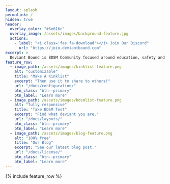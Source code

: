 ```yaml
---
layout: splash
permalink: /
hidden: true
header:
  overlay_color: "#5e616c"
  overlay_image: /assets/images/background-feature.jpg
  actions:
    - label: "<i class='fas fa-download'></i> Join Our Discord"
      url: "https://join.deviantbound.com"
excerpt: >
  Deviant Bound is BDSM Community focused around education, safety and helping others meet!<br/>
feature_row:
  - image_path: /assets/images/kinklist-feature.png
    alt: "customizable"
    title: "Make A Kinklist"
    excerpt: "Then use it to share to others!"
    url: "/docs/configuration/"
    btn_class: "btn--primary"
    btn_label: "Learn more"
  - image_path: /assets/images/bdsmlist-feature.png
    alt: "fully responsive"
    title: "Take BDSM Test"
    excerpt: "Find what deviant you are."
    url: "/docs/layouts/"
    btn_class: "btn--primary"
    btn_label: "Learn more"
  - image_path: /assets/images/blog-feature.png
    alt: "100% free"
    title: "Our Blog"
    excerpt: "See our latest blog post."
    url: "/docs/license/"
    btn_class: "btn--primary"
    btn_label: "Learn more"      
---
```


{% include feature_row %}
